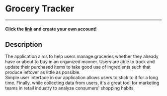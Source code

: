 # Grocery Tracker
___

#### Click the [link](http://cs411-pt1-team048.uc.r.appspot.com/) and create your own account!


## Description
The application aims to help users manage groceries whether they already have or about to buy in an organized manner.
Users are able to track and update their purchased items to take good use of ingredients such that produce leftover as little as possible.    
Simple user interface in our application allows users to stick to it for a long time. 
Finally, while collecting data from users, it's a great tool for marketing teams in retail industry to analyze consumers' shopping habits.
  
